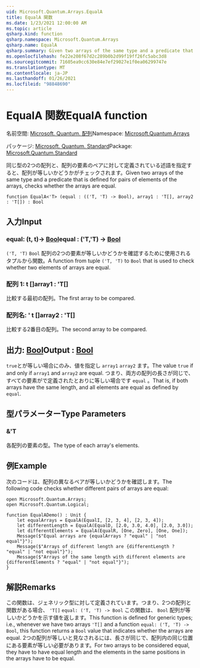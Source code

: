 ```yaml
---
uid: Microsoft.Quantum.Arrays.EqualA
title: EqualA 関数
ms.date: 1/23/2021 12:00:00 AM
ms.topic: article
qsharp.kind: function
qsharp.namespace: Microsoft.Quantum.Arrays
qsharp.name: EqualA
qsharp.summary: Given two arrays of the same type and a predicate that is defined for pairs of elements of the arrays, checks whether the arrays are equal.
ms.openlocfilehash: fe22e208f67d2c289b0b2d99f19ff26fc5abc3d8
ms.sourcegitcommit: 71605ea9cc630e84e7ef29027e1f0ea06299747e
ms.translationtype: MT
ms.contentlocale: ja-JP
ms.lasthandoff: 01/26/2021
ms.locfileid: "98848690"
---
```

# <a name="equala-function"></a><span data-ttu-id="57ef7-102">EqualA 関数</span><span class="sxs-lookup"><span data-stu-id="57ef7-102">EqualA function</span></span>

<span data-ttu-id="57ef7-103">名前空間: [Microsoft. Quantum. 配列](xref:Microsoft.Quantum.Arrays)</span><span class="sxs-lookup"><span data-stu-id="57ef7-103">Namespace: [Microsoft.Quantum.Arrays](xref:Microsoft.Quantum.Arrays)</span></span>

<span data-ttu-id="57ef7-104">パッケージ: [Microsoft. Quantum. Standard](https://nuget.org/packages/Microsoft.Quantum.Standard)</span><span class="sxs-lookup"><span data-stu-id="57ef7-104">Package: [Microsoft.Quantum.Standard](https://nuget.org/packages/Microsoft.Quantum.Standard)</span></span>


<span data-ttu-id="57ef7-105">同じ型の2つの配列と、配列の要素のペアに対して定義されている述語を指定すると、配列が等しいかどうかがチェックされます。</span><span class="sxs-lookup"><span data-stu-id="57ef7-105">Given two arrays of the same type and a predicate that is defined for pairs of elements of the arrays, checks whether the arrays are equal.</span></span>

```qsharp
function EqualA<'T> (equal : (('T, 'T) -> Bool), array1 : 'T[], array2 : 'T[]) : Bool
```


## <a name="input"></a><span data-ttu-id="57ef7-106">入力</span><span class="sxs-lookup"><span data-stu-id="57ef7-106">Input</span></span>

### <a name="equal--tt---bool"></a><span data-ttu-id="57ef7-107">equal: (t, t)-> [Bool](xref:microsoft.quantum.lang-ref.bool)</span><span class="sxs-lookup"><span data-stu-id="57ef7-107">equal : ('T,'T) -> [Bool](xref:microsoft.quantum.lang-ref.bool)</span></span>

<span data-ttu-id="57ef7-108">`('T, 'T)` `Bool` 配列の2つの要素が等しいかどうかを確認するために使用されるタプルから関数。</span><span class="sxs-lookup"><span data-stu-id="57ef7-108">A function from tuple `('T, 'T)` to `Bool` that is used to check whether two elements of arrays are equal.</span></span>


### <a name="array1--t"></a><span data-ttu-id="57ef7-109">配列 1: t []</span><span class="sxs-lookup"><span data-stu-id="57ef7-109">array1 : 'T[]</span></span>

<span data-ttu-id="57ef7-110">比較する最初の配列。</span><span class="sxs-lookup"><span data-stu-id="57ef7-110">The first array to be compared.</span></span>


### <a name="array2--t"></a><span data-ttu-id="57ef7-111">配列名: ' t []</span><span class="sxs-lookup"><span data-stu-id="57ef7-111">array2 : 'T[]</span></span>

<span data-ttu-id="57ef7-112">比較する2番目の配列。</span><span class="sxs-lookup"><span data-stu-id="57ef7-112">The second array to be compared.</span></span>



## <a name="output--bool"></a><span data-ttu-id="57ef7-113">出力: [Bool](xref:microsoft.quantum.lang-ref.bool)</span><span class="sxs-lookup"><span data-stu-id="57ef7-113">Output : [Bool](xref:microsoft.quantum.lang-ref.bool)</span></span>

<span data-ttu-id="57ef7-114">`true`とが等しい場合にのみ、値を指定し `array1` `array2` ます。</span><span class="sxs-lookup"><span data-stu-id="57ef7-114">The value `true` if and only if `array1` and `array2` are equal.</span></span>
<span data-ttu-id="57ef7-115">つまり、両方の配列の長さが同じで、すべての要素がで定義されたとおりに等しい場合です `equal` 。</span><span class="sxs-lookup"><span data-stu-id="57ef7-115">That is, if both arrays have the same length, and all elements are equal as defined by `equal`.</span></span>

## <a name="type-parameters"></a><span data-ttu-id="57ef7-116">型パラメーター</span><span class="sxs-lookup"><span data-stu-id="57ef7-116">Type Parameters</span></span>

### <a name="t"></a><span data-ttu-id="57ef7-117">&</span><span class="sxs-lookup"><span data-stu-id="57ef7-117">'T</span></span>

<span data-ttu-id="57ef7-118">各配列の要素の型。</span><span class="sxs-lookup"><span data-stu-id="57ef7-118">The type of each array's elements.</span></span>

## <a name="example"></a><span data-ttu-id="57ef7-119">例</span><span class="sxs-lookup"><span data-stu-id="57ef7-119">Example</span></span>

<span data-ttu-id="57ef7-120">次のコードは、配列の異なるペアが等しいかどうかを確認します。</span><span class="sxs-lookup"><span data-stu-id="57ef7-120">The following code checks whether different pairs of arrays are equal:</span></span>

```qsharp
open Microsoft.Quantum.Arrays;
open Microsoft.Quantum.Logical;

function EqualADemo() : Unit {
    let equalArrays = EqualA(EqualI, [2, 3, 4], [2, 3, 4]);
    let differentLength = EqualA(EqualD, [2.0, 3.0, 4.0], [2.0, 3.0]);
    let differentElements = EqualA(EqualR, [One, Zero], [One, One]);
    Message($"Equal arrays are {equalArrays ? "equal" | "not equal"}");
    Message($"Arrays of different length are {differentLength ? "equal" | "not equal"}");
    Message($"Arrays of the same length with different elements are {differentElements ? "equal" | "not equal"}");
}
```

## <a name="remarks"></a><span data-ttu-id="57ef7-121">解説</span><span class="sxs-lookup"><span data-stu-id="57ef7-121">Remarks</span></span>

<span data-ttu-id="57ef7-122">この関数は、ジェネリック型に対して定義されています。つまり、2つの配列と関数がある場合、 `'T[]` `equal: ('T, 'T) -> Bool` この関数は、 `Bool` 配列が等しいかどうかを示す値を返します。</span><span class="sxs-lookup"><span data-stu-id="57ef7-122">This function is defined for generic types; i.e., whenever we have two arrays `'T[]` and a function `equal: ('T, 'T) -> Bool`, this function returns a `Bool` value that indicates whether the arrays are equal.</span></span>
<span data-ttu-id="57ef7-123">2つの配列が等しいと見なされるには、長さが同じで、配列内の同じ位置にある要素が等しい必要があります。</span><span class="sxs-lookup"><span data-stu-id="57ef7-123">For two arrays to be considered equal, they have to have equal length and the elements in the same positions in the arrays have to be equal.</span></span>